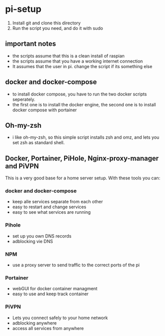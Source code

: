 # pi-setup

1. Install git and clone this directory
1. Run the script you need, and do it with sudo


## important notes

- the scripts assume that this is a clean install of raspian
- the scripts assume that you have a working internet connection
- It assumes that the user in pi. change the script if its something else

## docker and docker-compose

- to install docker compose, you have to run the two docker scripts seperately.
- the first one is to install the docker engine, the second one is to install docker compose with portainer

## Oh-my-zsh

- i like oh-my-zsh, so this simple script installs zsh and omz, and lets you set zsh as standard shell.


## Docker, Portainer, PiHole, Nginx-proxy-manager and PiVPN  

This is a very good base for a home server setup. With these tools you can: 

### docker and docker-compose

- keep alle services separate from each other
- easy to restart and change services
- easy to see what services are running
### Pihole

- set up you own DNS records
- adblocking vie DNS 
### NPM

- use a proxy server to send traffic to the correct ports of the pi
### Portainer

- webGUI for docker container managment
- easy to use and keep track container
### PiVPN

- Lets you connect safely to your home network
- adblocking anywhere
- access all services from anywhere